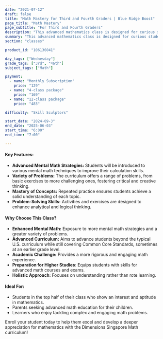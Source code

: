 ```yaml
---
date: "2021-07-12"
draft: false
title: "Math Mastery for Third and Fourth Graders | Blue Ridge Boost"
page_title: "Math Mastery"
page_subtitle: "For Third and Fourth Graders"
description: "This advanced mathematics class is designed for curious students ranking in the top 50% of their class who are eager to explore math beyond the typical school curriculum. Utilizing the renowned Dimensions Singapore Math curriculum, our year-long program emphasizes deep conceptual understanding, critical thinking, problem-solving strategies, and practical application of mathematical principles."
summary: "This advanced mathematics class is designed for curious students ranking in the top 50% of their class who are eager to explore math beyond the typical school curriculum. Utilizing the renowned Dimensions Singapore Math curriculum, our year-long program emphasizes deep conceptual understanding, critical thinking, problem-solving strategies, and practical application of mathematical principles."
section: "classes"

product_id: "106136041"

day_tags: ["Wednesday"]
grade_tags: ["3rd", "46th"]
subject_tags: ["Math"]

payment:
  - name: "Monthly Subscription"
    price: "129"
  - name: "4-class package"
    price: "169"
  - name: "12-class package"
    price: "483"

difficulty: "Skill Sculptors"

start_date: "2024-09-3"
end_date: "2025-06-03"
start_time: "6:00"
end_time: "7:00"

---
```


<h4>Key Features:</h4>
<ul>
    <li><strong>Advanced Mental Math Strategies:</strong> Students will be introduced to various mental math techniques to improve their calculation skills.</li>
    <li><strong>Variety of Problems:</strong> The curriculum offers a range of problems, from basic exercises to more challenging ones, fostering critical and creative thinking.</li>
    <li><strong>Mastery of Concepts:</strong> Repeated practice ensures students achieve a solid understanding of each topic.</li>
    <li><strong>Problem-Solving Skills:</strong> Activities and exercises are designed to enhance analytical and logical thinking.</li>
</ul>

<h4>Why Choose This Class?</h4>
<ul>
    <li><strong>Enhanced Mental Math:</strong> Exposure to more mental math strategies and a greater variety of problems.</li>
    <li><strong>Advanced Curriculum:</strong> Aims to advance students beyond the typical U.S. curriculum while still covering Common Core Standards, sometimes at an earlier grade level.</li>
    <li><strong>Academic Challenge:</strong> Provides a more rigorous and engaging math experience.</li>
    <li><strong>Preparation for Higher Studies:</strong> Equips students with skills for advanced math courses and exams.</li>
    <li><strong>Holistic Approach:</strong> Focuses on understanding rather than rote learning.</li>
</ul>

<h4>Ideal For:</h4>
<ul>
    <li>Students in the top half of their class who show an interest and aptitude in mathematics.</li>
    <li>Parents seeking advanced math education for their children.</li>
    <li>Learners who enjoy tackling complex and engaging math problems.</li>
</ul>

<p>Enroll your student today to help them excel and develop a deeper appreciation for mathematics with the Dimensions Singapore Math curriculum!</p>